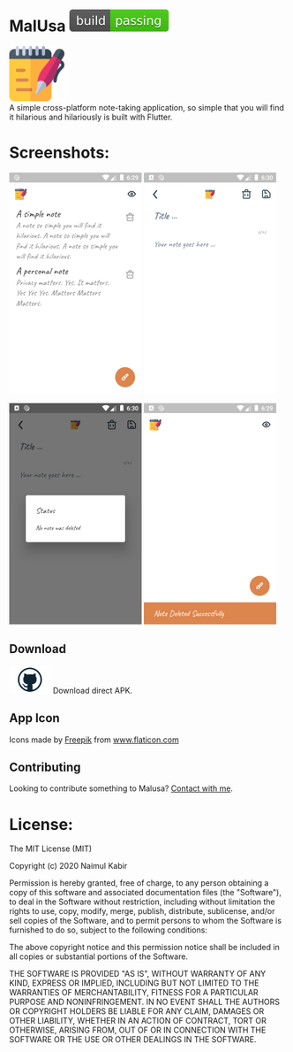 # MalUsa ![Build Status](https://github.com/kabirnayeem99/flutter_note_app/raw/master/project_assets/passing.svg)

<img src="https://github.com/kabirnayeem99/flutter_note_app/raw/master/assets/images/notepad.svg" height="100px"/> <br>
A simple cross-platform note-taking application, so simple that you will find it hilarious and hilariously is built with Flutter.

# Screenshots:
<img src="https://github.com/kabirnayeem99/flutter_note_app/raw/master/project_assets/Screenshots/NotesListScreen.png" height="400px"/> <img src="https://github.com/kabirnayeem99/flutter_note_app/raw/master/project_assets/Screenshots/WriteNoteScreen.png" height="400px"/> 

<img src="https://github.com/kabirnayeem99/flutter_note_app/raw/master/project_assets/Screenshots/Dialog.png" height="400px"/> <img src="https://github.com/kabirnayeem99/flutter_note_app/raw/master/project_assets/Screenshots/NoteGetsDeleted.png" height="400px"/> 

## Download
<a href="https://github.com/kabirnayeem99/flutter_note_app/raw/master/project_assets/app-release.apk">
<img alt="Download Direct APK" src="https://github.com/kabirnayeem99/flutter_note_app/raw/master/project_assets/github-logo.png" height="50px"/></a> Download direct APK.

## App Icon
<div>Icons made by <a href="https://www.flaticon.com/authors/freepik" title="Freepik">Freepik</a> from <a href="https://www.flaticon.com/" title="Flaticon">www.flaticon.com</a></div>

## Contributing
Looking to contribute something to Malusa? [Contact with me](aikhtibars@gmail.com).


# License:
The MIT License (MIT)

Copyright (c) 2020 Naimul Kabir

Permission is hereby granted, free of charge, to any person obtaining a copy
of this software and associated documentation files (the "Software"), to deal
in the Software without restriction, including without limitation the rights
to use, copy, modify, merge, publish, distribute, sublicense, and/or sell
copies of the Software, and to permit persons to whom the Software is
furnished to do so, subject to the following conditions:

The above copyright notice and this permission notice shall be included in all
copies or substantial portions of the Software.

THE SOFTWARE IS PROVIDED "AS IS", WITHOUT WARRANTY OF ANY KIND, EXPRESS OR
IMPLIED, INCLUDING BUT NOT LIMITED TO THE WARRANTIES OF MERCHANTABILITY,
FITNESS FOR A PARTICULAR PURPOSE AND NONINFRINGEMENT. IN NO EVENT SHALL THE
AUTHORS OR COPYRIGHT HOLDERS BE LIABLE FOR ANY CLAIM, DAMAGES OR OTHER
LIABILITY, WHETHER IN AN ACTION OF CONTRACT, TORT OR OTHERWISE, ARISING FROM,
OUT OF OR IN CONNECTION WITH THE SOFTWARE OR THE USE OR OTHER DEALINGS IN THE
SOFTWARE.
